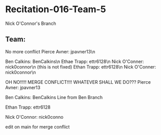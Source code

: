 
# Recitation-016-Team-5

Nick O'Connor's Branch

## Team:



No more conflict
Pierce Avner:  jpavner13\n


Ben Calkins:   BenCalkins\n
Ethae Trapp:   ettr6128\n
Nick O'Conner: nick0connor\n (this is not fixed)
Ethan Trapp:   ettr6128\n
Nick O'Conner: nick0connor\n

OH NO!!!!! MERGE CONFLICT!!!! WHATEVER SHALL WE DO???
Pierce Avner:  jpavner13

Ben Calkins:   BenCalkins
Line from Ben Branch

Ethan Trapp:   ettr6128

Nick O'Connor: nick0conno

edit on main for merge conflict

